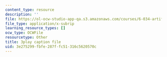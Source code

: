 ```yaml
---
content_type: resource
description: ''
file: https://ol-ocw-studio-app-qa.s3.amazonaws.com/courses/6-034-artificial-intelligence-fall-2010/3e275299fbfe287ffc51316c5620570c_uXt8qF2Zzfo.srt
file_type: application/x-subrip
learning_resource_types: []
ocw_type: OCWFile
resourcetype: Other
title: 3play caption file
uid: 3e275299-fbfe-287f-fc51-316c5620570c
---
```


